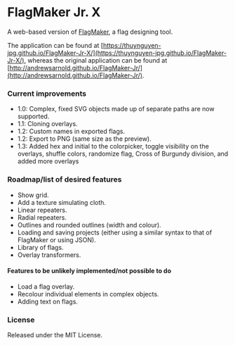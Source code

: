 FlagMaker Jr. X
=============

A web-based version of [FlagMaker](https://github.com/andrewsarnold/FlagMaker), a flag designing tool.

The application can be found at [https://thuynguyen-jpg.github.io/FlagMaker-Jr-X/](https://thuynguyen-jpg.github.io/FlagMaker-Jr-X/), whereas the original application can be found at [http://andrewsarnold.github.io/FlagMaker-Jr/](http://andrewsarnold.github.io/FlagMaker-Jr/).

### Current improvements

* 1.0: Complex, fixed SVG objects made up of separate paths are now supported.
* 1.1: Cloning overlays.
* 1.2: Custom names in exported flags.
* 1.2: Export to PNG (same size as the preview).
* 1.3: Added hex and initial to the colorpicker, toggle visibility on the overlays, shuffle colors, randomize flag, Cross of Burgundy division, and added more overlays

### Roadmap/list of desired features

* Show grid.
* Add a texture simulating cloth.
* Linear repeaters.
* Radial repeaters.
* Outlines and rounded outlines (width and colour).
* Loading and saving projects (either using a similar syntax to that of FlagMaker or using JSON).
* Library of flags.
* Overlay transformers.

#### Features to be unlikely implemented/not possible to do

* Load a flag overlay.
* Recolour individual elements in complex objects.
* Adding text on flags.

### License

Released under the MIT License.
